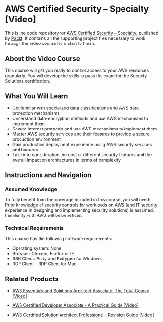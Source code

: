 


# AWS Certified Security – Specialty [Video]
This is the code repository for [AWS Certified Security – Specialty](https://www.packtpub.com/cloud-networking/aws-certified-security-specialty-video), published by [Packt](https://www.packtpub.com/?utm_source=github). It contains all the supporting project files necessary to work through the video course from start to finish.
## About the Video Course
This course will get you ready to control access to your AWS resources granularly. You will develop the skills to pass the exam for the Security Solutions certification.	

<H2>What You Will Learn</H2>
<DIV class=book-info-will-learn-text>
<UL>
<LI>Get familiar with specialized data classifications and AWS data protection mechanisms
<LI>Understand data-encryption methods and use AWS mechanisms to implement them
<LI>Secure internet protocols and use AWS mechanisms to implement them
<LI>Master AWS security services and their features to provide a secure production environment
<LI>Gain production deployment experience using AWS security services and features
<LI>Take into consideration the cost of different security features and the overall impact on architectures in terms of complexity	 </LI></UL></DIV>

## Instructions and Navigation
### Assumed Knowledge
To fully benefit from the coverage included in this course, you will need:<br/>
Prior knowledge of security controls for workloads on AWS (and IT security experience in designing and implementing security solutions) is assumed. Familiarity with AWS will be beneficial.

### Technical Requirements
This course has the following software requirements:<br/>
<UL><LI>Operating system: None
<LI>Browser: Chrome, Firefox or IE
<LI>SSH Client: Putty and Puttygen for Windows
<LI>RDP Client – RDP Client for Mac</LI></UL>

## Related Products
* [AWS Essentials and Solutions Architect Associate: The Total Course [Video]](https://www.packtpub.com/cloud-networking/aws-essentials-and-solutions-architect-associate-the-total-course-video)

* [AWS Certified Developer Associate - A Practical Guide [Video]](https://www.packtpub.com/application-development/aws-certified-developer-associate-practical-guide-video)

* [AWS Certified Solution Architect Professional - Revision Guide [Video]](packtpub.com/virtualization-and-cloud/aws-certified-solution-architect-professional-revision-guide-video)

